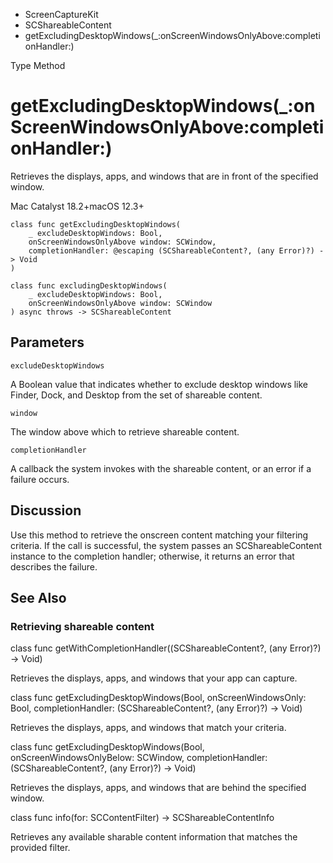 

- ScreenCaptureKit
- SCShareableContent
-  getExcludingDesktopWindows(\_:onScreenWindowsOnlyAbove:completionHandler:) 

Type Method

# getExcludingDesktopWindows(\_:onScreenWindowsOnlyAbove:completionHandler:)

Retrieves the displays, apps, and windows that are in front of the specified window.

Mac Catalyst 18.2+macOS 12.3+

``` source
class func getExcludingDesktopWindows(
    _ excludeDesktopWindows: Bool,
    onScreenWindowsOnlyAbove window: SCWindow,
    completionHandler: @escaping (SCShareableContent?, (any Error)?) -> Void
)
```

``` source
class func excludingDesktopWindows(
    _ excludeDesktopWindows: Bool,
    onScreenWindowsOnlyAbove window: SCWindow
) async throws -> SCShareableContent
```

## Parameters 

`excludeDesktopWindows`  

A Boolean value that indicates whether to exclude desktop windows like Finder, Dock, and Desktop from the set of shareable content.

`window`  

The window above which to retrieve shareable content.

`completionHandler`  

A callback the system invokes with the shareable content, or an error if a failure occurs.

## Discussion

Use this method to retrieve the onscreen content matching your filtering criteria. If the call is successful, the system passes an SCShareableContent instance to the completion handler; otherwise, it returns an error that describes the failure.

## See Also

### Retrieving shareable content

class func getWithCompletionHandler((SCShareableContent?, (any Error)?) -> Void)

Retrieves the displays, apps, and windows that your app can capture.

class func getExcludingDesktopWindows(Bool, onScreenWindowsOnly: Bool, completionHandler: (SCShareableContent?, (any Error)?) -> Void)

Retrieves the displays, apps, and windows that match your criteria.

class func getExcludingDesktopWindows(Bool, onScreenWindowsOnlyBelow: SCWindow, completionHandler: (SCShareableContent?, (any Error)?) -> Void)

Retrieves the displays, apps, and windows that are behind the specified window.

class func info(for: SCContentFilter) -> SCShareableContentInfo

Retrieves any available sharable content information that matches the provided filter.

